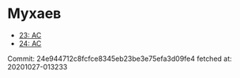 # Мухаев
- [23: AC](23.md)
- [24: AC](24.md)

Commit: 24e944712c8fcfce8345eb23be3e75efa3d09fe4
 fetched at: 20201027-013233
